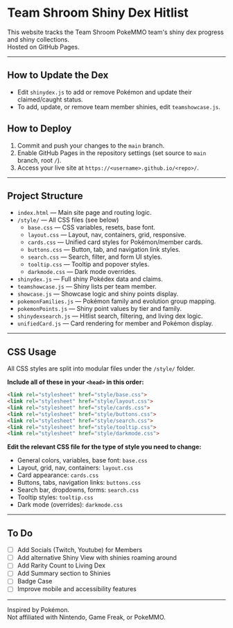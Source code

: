 # Team Shroom Shiny Dex Hitlist

This website tracks the Team Shroom PokeMMO team's shiny dex progress and shiny collections.  
Hosted on GitHub Pages.

---

## How to Update the Dex

- Edit `shinydex.js` to add or remove Pokémon and update their claimed/caught status.
- To add, update, or remove team member shinies, edit `teamshowcase.js`.

## How to Deploy

1. Commit and push your changes to the `main` branch.
2. Enable GitHub Pages in the repository settings (set source to `main` branch, root `/`).
3. Access your live site at `https://<username>.github.io/<repo>/`.

---

## Project Structure

- `index.html` — Main site page and routing logic.
- `/style/` — All CSS files (see below)
    - `base.css` — CSS variables, resets, base font.
    - `layout.css` — Layout, nav, containers, grid, responsive.
    - `cards.css` — Unified card styles for Pokémon/member cards.
    - `buttons.css` — Button, tab, and navigation link styles.
    - `search.css` — Search, filter, and form UI styles.
    - `tooltip.css` — Tooltip and popover styles.
    - `darkmode.css` — Dark mode overrides.
- `shinydex.js` — Full shiny Pokédex data and claims.
- `teamshowcase.js` — Shiny lists per team member.
- `showcase.js` — Showcase logic and shiny points display.
- `pokemonFamilies.js` — Pokémon family and evolution group mapping.
- `pokemonPoints.js` — Shiny point values by tier and family.
- `shinydexsearch.js` — Hitlist search, filtering, and living dex logic.
- `unifiedCard.js` — Card rendering for member and Pokémon display.

---

## CSS Usage

All CSS styles are split into modular files under the `/style/` folder.

**Include all of these in your `<head>` in this order:**
```html
<link rel="stylesheet" href="style/base.css">
<link rel="stylesheet" href="style/layout.css">
<link rel="stylesheet" href="style/cards.css">
<link rel="stylesheet" href="style/buttons.css">
<link rel="stylesheet" href="style/search.css">
<link rel="stylesheet" href="style/tooltip.css">
<link rel="stylesheet" href="style/darkmode.css">
```

**Edit the relevant CSS file for the type of style you need to change:**
- General colors, variables, base font: `base.css`
- Layout, grid, nav, containers: `layout.css`
- Card appearance: `cards.css`
- Buttons, tabs, navigation links: `buttons.css`
- Search bar, dropdowns, forms: `search.css`
- Tooltip styles: `tooltip.css`
- Dark mode (overrides): `darkmode.css`

---

## To Do

- [ ] Add Socials (Twitch, Youtube) for Members
- [ ] Add alternative Shiny View with shinies roaming around
- [ ] Add Rarity Count to Living Dex
- [ ] Add Summary section to Shinies
- [ ] Badge Case
- [ ] Improve mobile and accessibility features

---

Inspired by Pokémon.  
Not affiliated with Nintendo, Game Freak, or PokeMMO.
